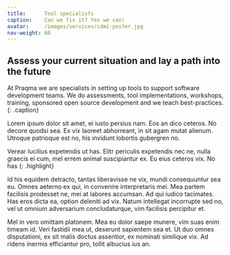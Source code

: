 ```yaml
---
title:      Tool specialists
caption:    Can we fix it? Yes we can!
avatar:     /images/services/cdmi-poster.jpg
nav-weight: 60
---
```


## Assess your current situation and lay a path into the future

At Praqma we are specialists in setting up tools to support software development teams. We do assessments, tool implementations, workshops, training, sponsored open source development and we teach best-practices.
{: .caption}


Lorem ipsum dolor sit amet, ei iusto persius nam. Eos an dico ceteros. No decore quodsi sea. Ex vix laoreet abhorreant, in sit agam mutat alienum. Utroque patrioque est no, his invidunt lobortis gubergren no.

Verear lucilius expetendis ut has. Elitr periculis expetendis nec ne, nulla graecis ei cum, mel errem animal suscipiantur ex. Eu eius ceteros vix. No has
{: .highlight}

Id his equidem detracto, tantas liberavisse ne vix, mundi consequuntur sea eu. Omnes aeterno ex qui, in convenire interpretaris mei. Mea partem facilisis prodesset ne, mei at labores accumsan. Ad qui iudico tacimates. Has eros dicta ea, option deleniti ad vix. Natum intellegat incorrupte sed no, vel ut omnium adversarium concludaturque, vim facilisis percipitur et.

Mel in vero omittam platonem. Mea eu dolor saepe munere, vim suas enim timeam id. Veri fastidii mea ut, deserunt sapientem sea et. Ut duo omnes disputationi, ex sit malis doctus assentior, ex nominati similique vix. Ad ridens inermis efficiantur pro, tollit albucius ius an.
